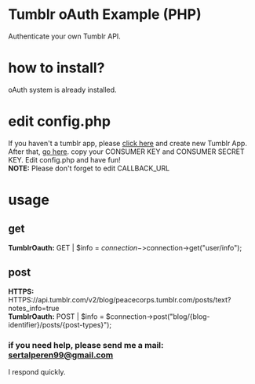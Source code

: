 # Tumblr oAuth Example (PHP)
Authenticate your own Tumblr API.
# how to install?
oAuth system is already installed.
# edit config.php #
If you haven't a tumblr app, please [click here](https://www.tumblr.com/oauth/apps) and create new Tumblr App.
After that, [go here](https://www.tumblr.com/oauth/apps). copy your CONSUMER KEY and CONSUMER SECRET KEY.
Edit config.php and have fun!<br/>
<b>NOTE:</b> Please don't forget to edit CALLBACK_URL
# usage
## get
<b>TumblrOauth:</b> GET | $info = $connection->$connection->get("user/info");
## post
<b>HTTPS:</b> HTTPS://api.tumblr.com/v2/blog/peacecorps.tumblr.com/posts/text?notes_info=true<br/>
<b>TumblrOauth:</b> POST | $info = $connection->post("blog/{blog-identifier}/posts/{post-types}");<br/>
### if you need help, please send me a mail: sertalperen99@gmail.com
I respond quickly.
